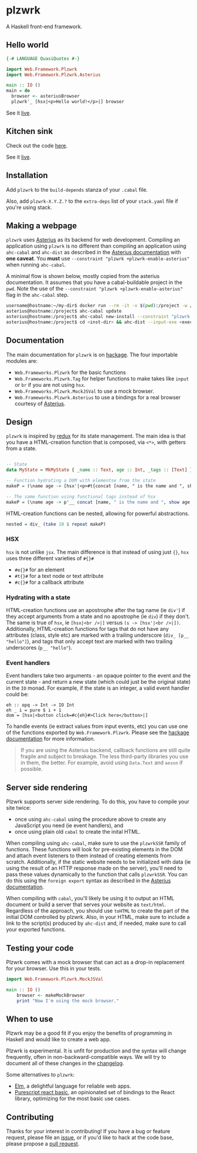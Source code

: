 # plzwrk

A Haskell front-end framework.

## Hello world

```haskell
{-# LANGUAGE QuasiQuotes #-}

import Web.Framework.Plzwrk
import Web.Framework.Plzwrk.Asterius

main :: IO ()
main = do
  browser <- asteriusBrowser
  plzwrk'_ [hsx|<p>Hello world!</p>|] browser
```

See it [live](https://plzwrk-hello-world.surge.sh).

## Kitchen sink

Check out the code [here](./kitchen-sink/Main.hs).

See it [live](https://plzwrk-kitchen-sink.surge.sh).

## Installation

Add `plzwrk` to the `build-depends` stanza of your `.cabal` file.

Also, add `plzwrk-X.Y.Z.?` to the `extra-deps` list of your `stack.yaml` file if you're using stack.

## Making a webpage

`plzwrk` uses [Asterius](https://github.com/tweag/asterius) as its backend for web development. Compiling an application using `plzwrk` is no different than compiling an application using `ahc-cabal` and `ahc-dist` as described in the [Asterius documentation](https://asterius.netlify.app) with **one caveat**. You **must** use `--constraint "plzwrk +plzwrk-enable-asterius"` when running `ahc-cabal`.

A minimal flow is shown below, mostly copied from the asterius documentation. It assumes that you have a cabal-buildable project in the `pwd`. Note the use of the `--constraint "plzwrk +plzwrk-enable-asterius"` flag in the `ahc-cabal` step.

```bash
username@hostname:~/my-dir$ docker run --rm -it -v $(pwd):/project -w /project terrorjack/asterius
asterius@hostname:/project$ ahc-cabal update
asterius@hostname:/project$ ahc-cabal new-install --constraint "plzwrk +plzwrk-enable-asterius" --installdir <inst-dir> <exec-name>
asterius@hostname:/project$ cd <inst-dir> && ahc-dist --input-exe <exec-name> --browser --bundle
```

## Documentation

The main documentation for `plzwrk` is on [hackage](https://hackage.haskell.org/package/plzwrk). The four importable modules are:

- `Web.Frameworks.Plzwrk` for the basic functions
- `Web.Frameworks.Plzwrk.Tag` for helper functions to make takes like `input` or `br` if you are not using `hsx`.
- `Web.Frameworks.Plzwrk.MockJSVal` to use a mock browser.
- `Web.Frameworks.Plzwrk.Asterius` to use a bindings for a real browser courtesy of [Asterius](https://github.com/tweag/asterius).

## Design

`plzwrk` is inspired by [redux](https://redux.js.org/) for its state management. The main idea is that you have a HTML-creation function that is composed, via `<*>`, with getters from a state.

```haskell

-- State
data MyState = MkMyState { _name :: Text, age :: Int, _tags :: [Text] }

-- Function hydrating a DOM with elementse from the state
makeP = (\name age -> [hsx'|<p>#t{concat [name, " is the name and ", show age, " is my age."]}#</p>|] <$> _name <*> _age

-- The same function using functional tags instead of hsx
makeP = (\name age -> p'__ concat [name, " is the name and ", show age, " is my age."]) <$> _name <*> _age
```

HTML-creation functions can be nested, allowing for powerful abstractions.

```haskell
nested = div_ (take 10 $ repeat makeP)
```

### HSX

`hsx` is not unlike `jsx`. The main difference is that instead of using just `{}`, `hsx` uses three different varieties of `#{}#`

- `#e{}#` for an element
- `#t{}#` for a text node or text attribute
- `#c{}#` for a callback attribute

### Hydrating with a state

HTML-creation functions use an apostrophe after the tag name (ie `div'`) if they accept arguments from a state and no apostrophe (ie `div`) if they don't. The same is true of `hsx`, ie `[hsx|<br />|]` versus `(s -> [hsx'|<br />|])`. Additionally, HTML-creation functions for tags that do not have any attributes (class, style etc) are marked with a trailing underscore (`div_ [p__ "hello"]`), and tags that only accept text are marked with two trailing underscores (`p__ "hello"`).

### Event handlers

Event handlers take two arguments - an opaque pointer to the event and the current state - and return a new state (which could just be the original state) in the `IO` monad. For example, if the state is an integer, a valid event handler could be:

```
eh :: opq -> Int -> IO Int
eh _ i = pure $ i + 1
dom = [hsx|<button click=#c{eh}#>Click here</button>|]
```

To handle events (ie extract values from input events, etc) you can use one of the functions exported by `Web.Framework.Plzwrk`. Please see the [hackage documentation](https://hackage.haskell.org/package/plzwrk) for more information.

> If you are using the Asterius backend, callback functions are still quite fragile and subject to breakage. The less third-party libraries you use in them, the better. For example, avoid using `Data.Text` and `aeson` if possible.

## Server side rendering

Plzwrk supports server side rendering. To do this, you have to compile your site twice:
- once using `ahc-cabal` using the procedure above to create any JavaScript you need (ie event handlers), and
- once using plain old `cabal` to create the inital HTML.

When compiling using `ahc-cabal`, make sure to use the `plzwrkSSR` family of functions. These functions will look for pre-existing elements in the DOM and attach event listeners to them instead of creating elements from scratch. Additionally, if the static website needs to be initialized with data (ie using the result of an HTTP response made on the server), you'll need to pass these values dynamically to the function that calls `plzwrkSSR`. You can do this using the `foreign export` syntax as described in the [Asterius documentation](https://asterius.netlify.app/jsffi.html#jsffi-static-exports).

When compiling with `cabal`, you'll likely be using it to output an HTML document or build a server that serves your website as `text/html`. Regardless of the approach, you should use `toHTML` to create the part of the initial DOM controlled by plzwrk.  Also, in your HTML, make sure to include a link to the script(s) produced by `ahc-dist` and, if needed, make sure to call your exported functions.

## Testing your code

Plzwrk comes with a mock browser that can act as a drop-in replacement for your browser. Use this in your tests.

```haskell
import Web.Framework.Plzwrk.MockJSVal

main :: IO ()
    browser <- makeMockBrowser
    print "Now I'm using the mock browser."
```

## When to use

Plzwrk may be a good fit if you enjoy the benefits of programming in Haskell and would like to create a web app.

Plzwrk is experimental. It is unfit for production and the syntax will change frequently, often in non-backward-compatible ways. We will try to document all of these changes in the [changelog](ChangeLog.md).

Some alternatives to `plzwrk`:

- [Elm](https://elm-lang.org/), a delightful language for reliable web apps.
- [Purescript react basic](https://github.com/lumihq/purescript-react-basic), an opinionated set of bindings to the React library, optimizing for the most basic use cases.

## Contributing

Thanks for your interest in contributing! If you have a bug or feature request, please file an [issue](https://github.com/meeshkan/plzwrk/issues), or if you'd like to hack at the code base, please propose a [pull request](https://github.com/meeshkan/plzwrk/issues).
